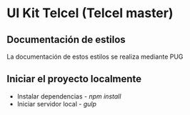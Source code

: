 # UI Kit Telcel (Telcel master)

## Documentación de estilos

La documentación de estos estilos se realiza mediante PUG

## Iniciar el proyecto localmente

- Instalar dependencias - _npm install_
- Iniciar servidor local - _gulp_